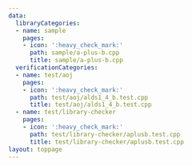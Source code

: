 ```yaml
---
data:
  libraryCategories:
  - name: sample
    pages:
    - icon: ':heavy_check_mark:'
      path: sample/a-plus-b.cpp
      title: sample/a-plus-b.cpp
  verificationCategories:
  - name: test/aoj
    pages:
    - icon: ':heavy_check_mark:'
      path: test/aoj/alds1_4_b.test.cpp
      title: test/aoj/alds1_4_b.test.cpp
  - name: test/library-checker
    pages:
    - icon: ':heavy_check_mark:'
      path: test/library-checker/aplusb.test.cpp
      title: test/library-checker/aplusb.test.cpp
layout: toppage
---
```


